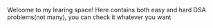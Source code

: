 Welcome to my learing space! Here contains both easy and hard DSA problems(not many), you can check it whatever you want